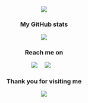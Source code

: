 
<h2 align="center">
    <img src="https://i.imgur.com/3o9KxjJ.png" />
</h2>

<h3 align="center">My GitHub stats</h3>
<p align="center">
  <img src="https://readme-stats-omega-pearl.vercel.app/api?theme=dark&count_private=true&username=kenuux&show_icons=true" />
</p>

<h3 align="center">Reach me on</h2>
<p align="center">
  <a target="_blank"href="https://twitter.com/kenuuux"><img src="https://img.shields.io/badge/twitter-%231DA1F2.svg?&style=for-the-badge&logo=twitter&logoColor=white" /></a>&nbsp;&nbsp;&nbsp;&nbsp;
  <a href="mailto:kenox313@gmail.com?subject=Hello%20Kenox,%20From%20Github"><img src="https://img.shields.io/badge/gmail-%23D14836.svg?&style=for-the-badge&logo=gmail&logoColor=white" /></a>&nbsp;&nbsp;&nbsp;&nbsp;
</p>

<h3 align="center">Thank you for visiting me</h3>
<p align="center">
  <img src="https://komarev.com/ghpvc/?username=kenuux" />
</p>
